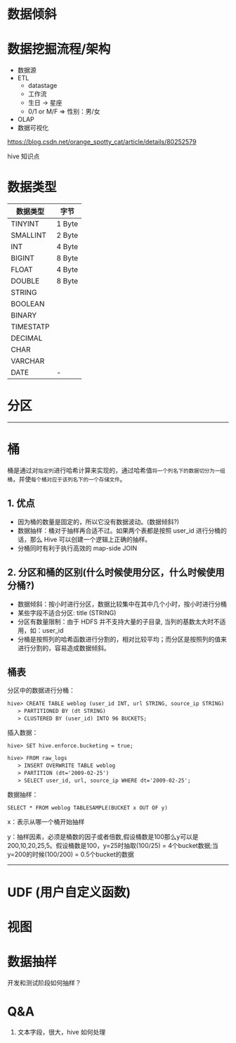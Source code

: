 # 数据倾斜

# 数据挖掘流程/架构
* 数据源
* ETL
  - datastage
  - 工作流
  - 生日 -> 星座
  - 0/1 or M/F => 性别：男/女
* OLAP
* 数据可视化

https://blog.csdn.net/orange_spotty_cat/article/details/80252579

hive 知识点


# 数据类型

| 数据类型 | 字节 |
| --- | --- |
| TINYINT | 1 Byte |
| SMALLINT | 2 Byte |
| INT | 4 Byte |
| BIGINT | 8 Byte |
| FLOAT | 4 Byte |
| DOUBLE | 8 Byte |
| STRING | |
| BOOLEAN | |
| BINARY | |
| TIMESTATP | |
| DECIMAL | |
| CHAR | |
| VARCHAR | |
| DATE | - |


# 分区


---

# 桶

桶是通过对`指定列`进行哈希计算来实现的，通过哈希值`将一个列名下的数据切分为一组桶`，并使`每个桶对应于该列名下的一个存储文件`。

## 1. 优点
* 因为桶的数量是固定的，所以它没有数据波动。(数据倾斜?)
* 数据抽样：桶对于抽样再合适不过。如果两个表都是按照 user_id 进行分桶的话，那么 Hive 可以创建一个逻辑上正确的抽样。
* 分桶同时有利于执行高效的 map-side JOIN

## 2. 分区和桶的区别(什么时候使用分区，什么时候使用分桶?)
* 数据倾斜：按小时进行分区，数据比较集中在其中几个小时，按小时进行分桶
* 某些字段不适合分区: title (STRING)
* 分区有数量限制：由于 HDFS 并不支持大量的子目录, 当列的基数太大时不适用，如：user_id
* 分桶是按照列的哈希函数进行分割的，相对比较平均；而分区是按照列的值来进行分割的，容易造成数据倾斜。

## 桶表

分区中的数据进行分桶：

```
hive> CREATE TABLE weblog (user_id INT, url STRING, source_ip STRING)
　　> PARTITIONED BY (dt STRING)
　　> CLUSTERED BY (user_id) INTO 96 BUCKETS;
```

插入数据：

```
hive> SET hive.enforce.bucketing = true;

hive> FROM raw_logs
　　> INSERT OVERWRITE TABLE weblog
　　> PARTITION (dt='2009-02-25')
　　> SELECT user_id, url, source_ip WHERE dt='2009-02-25';
```

数据抽样：

```
SELECT * FROM weblog TABLESAMPLE(BUCKET x OUT OF y)
```

x：表示从哪一个桶开始抽样

y：抽样因素，必须是桶数的因子或者倍数,假设桶数是100那么y可以是200,10,20,25,5。假设桶数是100，y=25时抽取(100/25) = 4个bucket数据;当y=200的时候(100/200) = 0.5个bucket的数据

---

# UDF (用户自定义函数)

# 视图

# 数据抽样

开发和测试阶段如何抽样？

# Q&A
1. 文本字段，很大，hive 如何处理
